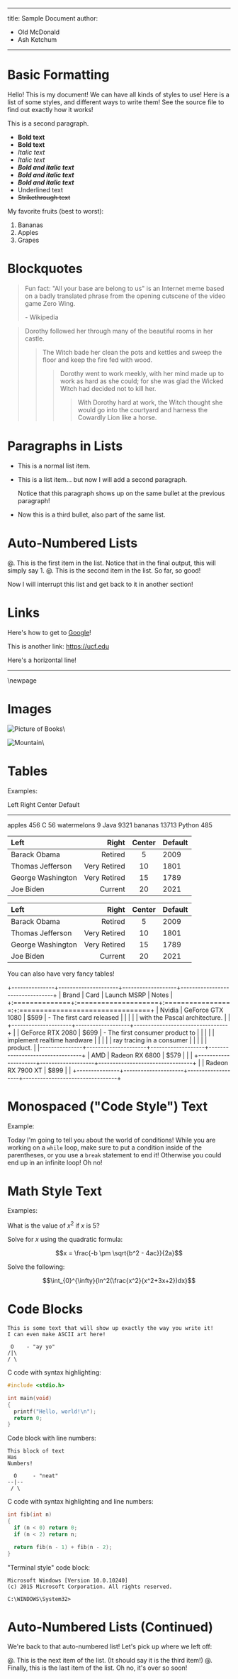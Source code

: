 <!-- This document serves as an example to see how files are written in
     markdown. The first thing to note is that HTML-style comments
     (like the one you are in the middle of reading right now) are not
     rendered in the final output, and can be used for leaving comments
     for the sake of development, like remembering spots that may need
     revision later. -->

<!-- This first part here demonstrates a metadata block (in YAML
     syntax), which just indicates the title of the document and its
     author(s). Note that this block is not strictly required, but is
     useful to keep consistency between documents.
     
     By default, a table of contents is added under the title and
     author(s). To disable this for a specific page, add the line
     "toc:false" in the metadata block. -->

---
title: Sample Document
author:
  - Old McDonald
  - Ash Ketchum
---

<!-- Now it is time to begin your document! Let's start with a heading!
     There are 6 different levels of headings available, with the
     first-level heading being the largest, and the sixth-level heading
     being the smallest. Something important to note is that headings
     must have an empty line before and after them, or there may be
     strange behavior with the surrounding lines of text.-->

# Basic Formatting

<!-- Let's try some basic-ish markdown. Notice that underlined text is
     not native to markdown, but we can still use it with the addition
     of HTML tags! Lists also have an empty line before them to render
     properly in all places. -->

Hello! This is my document! We can have all kinds of styles to use!
Here is a list of some styles, and different ways to write them! See
the source file to find out exactly how it works!

This is a second paragraph.

- **Bold text**
- __Bold text__
- *Italic text*
- _Italic text_
- ***Bold and italic text***
- **_Bold and italic text_**
- __*Bold and italic text*__
- <span class="underline">Underlined text</span>
- ~~Strikethrough text~~

My favorite fruits (best to worst):

1. Bananas
2. Apples
3. Grapes

# Blockquotes

<!-- Blockquotes can be added, even with multiple paragraphs! -->

> Fun fact: "All your base are belong to us" is an Internet meme based
> on a badly translated phrase from the opening cutscene of the video
> game Zero Wing.
>
> \- Wikipedia

<!-- Blockquotes can also be nested! -->

> Dorothy followed her through many of the beautiful rooms in her
> castle.
>
>> The Witch bade her clean the pots and kettles and sweep the floor
>> and keep the fire fed with wood.
>>
>>> Dorothy went to work meekly, with her mind made up to work as hard
>>> as she could; for she was glad the Wicked Witch had decided not to
>>> kill her.
>>>
>>>> With Dorothy hard at work, the Witch thought she would go into the
>>>> courtyard and harness the Cowardly Lion like a horse.


# Paragraphs in Lists

<!-- What if you want a list with multiple paragraphs on each bullet
     point? To do this, just add four spaces or a tab at the beginning
     of the line. The same rules of starting new paragraphs apply here,
     so new paragraphs will need to have an empty new line before and
     after them. -->

- This is a normal list item.

- This is a list item... but now I will add a second paragraph.

    Notice that this paragraph shows up on the same bullet at the
    previous paragraph!

- Now this is a third bullet, also part of the same list.


# Auto-Numbered Lists

<!-- What if you want to make a list, but then interrupt it with
     something else, then come back to resume the list later? You could
     do this numbering yourself, but this can become more tedious as
     the number of items in the list increases. Featuring auto-numbered
     lists! Instead of beginning the line with the number, begin it
     with @. This indicates an auto-numbered list. -->

@. This is the first item in the list. Notice that in the final output,
this will simply say 1.
@. This is the second item in the list. So far, so good!

Now I will interrupt this list and get back to it in another section!

# Links

<!-- To create a link, use square brackets for the displayed text of
     the link, and parentheses for the link itself. To use the link
     itself as the printed text, use angled brackets. (Some links may
     not work if they don't have "http://" or "https://" at the
     beginning.) -->

Here's how to get to [Google](https://google.com)!

This is another link: <https://ucf.edu>


Here's a horizontal line! 
<!-- (Make sure to put new lines before and after it!) -->

---

<!-- In PDF files, sometimes we want to manually start a new page to
     format contents a certain way. You can use native LaTeX within
     this pandoc flavor of markdown as well! This will be completely
     invisible in HTML outputs, but shows in the formats that have
     pages. -->

\newpage

# Images

<!-- To make an image, this is almost the same as a link, but with an
     exclamation point before it. The text in the square brackets in
     this case will be the alt text. The link to an image may also be a
     relative path from the current markdown file. 
     
     The backslash at the ends of these images are applicable in the
     case of PDF files. When a file is exported to PDF, images are
     turned into "figures" by default. This can be handy if you did
     want them as figures, but the backslash at the end will ensure
     that the image is inline with the rest of the surrounding text
     (removing the figure functionality). -->

![Picture of Books](https://wikiknights.files.wordpress.com/2020/02/libraryicon.png)\

![Mountain](mountain.jpg)\


# Tables

Examples:

<!-- This is a simple table with minimal formatting. The alignment of
     each column is based on the lines relative to the header text
     above it.  -->

Left                  Right     Center     Default
---------------   ---------   ----------   -------
apples                  456       C        56
watermelons               9      Java      9321
bananas               13713     Python     485

<!-- Tables can also be created using a more grid-like format.
     Alignment is done by colons. -->

| Left              |        Right |   Center   |    Default   |
|:------------------|-------------:|:----------:|--------------|
| Barack Obama      |      Retired |     5      | 2009         |
| Thomas Jefferson  | Very Retired |     10     | 1801         |
| George Washington | Very Retired |     15     | 1789         |
| Joe Biden         |      Current |     20     | 2021         |

<!-- While it's harder to read in Markdown, spacing nor the vertical
     bars at the beginning and end of each line are a requirement. -->

Left|Right|Center|Default
:---|----:|:----:|-------
Barack Obama|Retired|5|2009
Thomas Jefferson|Very Retired|10|1801
George Washington|Very Retired|15|1789
Joe Biden|Current|20|2021

You can also have very fancy tables!

<!-- These "fancy tables" can use any markdown nested inside of them. -->

+---------------+---------------------+-------------------+---------------------------------+
| Brand         | Card                | Launch MSRP       | Notes                           |
+:==============+:====================+:=================:+:================================+
| Nvidia        | GeForce GTX 1080    | $599              | - The first card released       |
|               |                     |                   |   with the Pascal architecture. |
|               +---------------------+-------------------+---------------------------------+
|               | GeForce RTX 2080    | $699              | - The first consumer product to |
|               |                     |                   |   implement realtime hardware   |
|               |                     |                   |   ray tracing in a consumer     |
|               |                     |                   |   product.                      |
|---------------+---------------------+-------------------+---------------------------------+
| AMD           | Radeon RX 6800      | $579              |                                 |
|               +---------------------+-------------------+---------------------------------+
|               | Radeon RX 7900 XT   | $899              |                                 |
+---------------+---------------------+-------------------+---------------------------------+

# Monospaced ("Code Style") Text

<!-- To write monospace text, surround it with one backtick (`). This
     can be helpful when, for example, you want to refer to a coding
     concept in the middle of a paragraph, but in a visually distinct
     style to indicate that you are not necessarily referring to a word
     in the English language. -->

Example:

Today I'm going to tell you about the world of conditions! While you
are working on a `while` loop, make sure to put a condition inside of
the parentheses, or you use a `break` statement to end it! Otherwise
you could end up in an infinite loop! Oh no!


# Math Style Text

<!-- To write mathematical expressions, surround them with dollar
     signs ($). Anything available in TeX math mode is available
     here. -->

Examples:

What is the value of $x^2$ if $x$ is 5?

<!-- Surrounding a mathematical expression with two dollar signs will
     separate it on its own line. -->

Solve for $x$ using the quadratic formula:

$$x = \frac{-b \pm \sqrt{b^2 - 4ac}}{2a}$$

Solve the following:

$$\int_{0}^{\infty}{ln^2(\frac{x^2}{x^2+3x+2})dx}$$


# Code Blocks

<!-- Sometimes, you want to be able to show code, console output, and
     more, with even syntax highlighting and all that. It's pretty
     easy! Simply surround it with three backticks (```). -->

```
This is some text that will show up exactly the way you write it!
I can even make ASCII art here!

 O    - "ay yo"
/|\
/ \
```

<!-- To write a code block with syntax highlighting, simply put the
     name of the language after the three backticks. -->

C code with syntax highlighting:

``` c
#include <stdio.h>

int main(void)
{
  printf("Hello, world!\n");
  return 0;
}
```

<!-- Pandoc has a special attribute class (.numberLines) that allows us
     to add line numbers to the beginning of each line! This can be
     especially handy when you want to point to a specific line of code
     within a block. Notice that class attributes are written within
     curly braces, and each attribute class begins with a dot. -->

Code block with line numbers:

``` {.numberLines}
This block of text
Has
Numbers!

  O     - "neat"
--|--
 / \
```

<!-- It's no problem to even stack attributes together! -->

C code with syntax highlighting and line numbers:

``` {.c .numberLines}
int fib(int n)
{
  if (n < 0) return 0;
  if (n < 2) return n;

  return fib(n - 1) + fib(n - 2);
}
```

<!-- We have also added a custom "terminal" attribute, which can be
     referred to with .terminal, .console, or .command-line. Any of
     them works! This is ideal for situations where you want to show
     the terminal output to some code in a visually distinct form. -->

"Terminal style" code block:

``` {.terminal}
Microsoft Windows [Version 10.0.10240]
(c) 2015 Microsoft Corporation. All rights reserved.

C:\WINDOWS\System32>
```

# Auto-Numbered Lists (Continued)

We're back to that auto-numbered list! Let's pick up where we left off:

@. This is the next item of the list. (It should say it is the third item!)
@. Finally, this is the last item of the list. Oh no, it's over so soon!